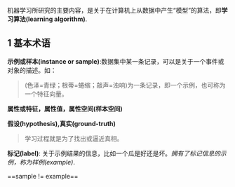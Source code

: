 机器学习所研究的主要内容，是关于在计算机上从数据中产生“模型”的算法，即**学习算法(learning algorithm)**.

## 1 基本术语
**示例或样本(instance or sample)**:数据集中某一条记录，可以是关于一个事件或对象的描述。如：
> (色泽=青绿；根蒂=蜷缩；敲声=浊响)为一条记录，即一个示例，也可称为一个特征向量。

**属性或特征，属性值，属性空间(样本空间)**

**假设(hypothesis),真实(ground-truth)**
> 学习过程就是为了找出或逼近真相。

**标记(label)**: 关于示例结果的信息，比如一个瓜是好还是坏。*拥有了标记信息的示例，称为样例(example)*.

==sample != example==
